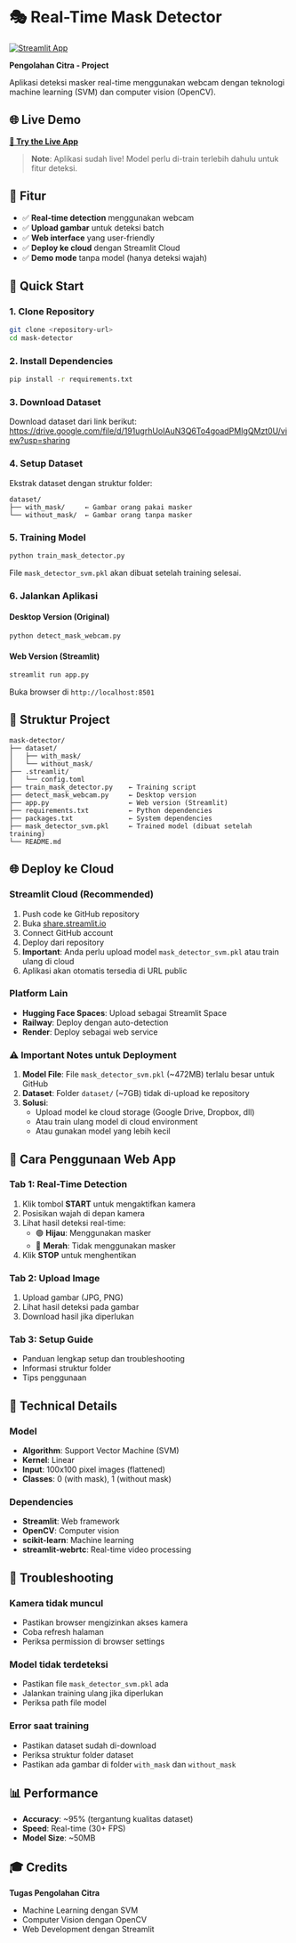# 🎭 Real-Time Mask Detector

[![Streamlit App](https://static.streamlit.io/badges/streamlit_badge_black_white.svg)](https://mask-detector-wahyu.streamlit.app)

**Pengolahan Citra - Project**

Aplikasi deteksi masker real-time menggunakan webcam dengan teknologi machine learning (SVM) dan computer vision (OpenCV).

## 🌐 Live Demo

**[🚀 Try the Live App](https://mask-detector.streamlit.app)**

> **Note**: Aplikasi sudah live! Model perlu di-train terlebih dahulu untuk fitur deteksi.

## 🌟 Fitur

- ✅ **Real-time detection** menggunakan webcam
- ✅ **Upload gambar** untuk deteksi batch
- ✅ **Web interface** yang user-friendly
- ✅ **Deploy ke cloud** dengan Streamlit Cloud
- ✅ **Demo mode** tanpa model (hanya deteksi wajah)

## 🚀 Quick Start

### 1. Clone Repository

```bash
git clone <repository-url>
cd mask-detector
```

### 2. Install Dependencies

```bash
pip install -r requirements.txt
```

### 3. Download Dataset

Download dataset dari link berikut:
https://drive.google.com/file/d/191ugrhUoIAuN3Q6To4goadPMIgQMzt0U/view?usp=sharing

### 4. Setup Dataset

Ekstrak dataset dengan struktur folder:

```
dataset/
├── with_mask/     ← Gambar orang pakai masker
└── without_mask/  ← Gambar orang tanpa masker
```

### 5. Training Model

```bash
python train_mask_detector.py
```

File `mask_detector_svm.pkl` akan dibuat setelah training selesai.

### 6. Jalankan Aplikasi

#### Desktop Version (Original)

```bash
python detect_mask_webcam.py
```

#### Web Version (Streamlit)

```bash
streamlit run app.py
```

Buka browser di `http://localhost:8501`

## 📁 Struktur Project

```
mask-detector/
├── dataset/
│   ├── with_mask/
│   └── without_mask/
├── .streamlit/
│   └── config.toml
├── train_mask_detector.py    ← Training script
├── detect_mask_webcam.py     ← Desktop version
├── app.py                    ← Web version (Streamlit)
├── requirements.txt          ← Python dependencies
├── packages.txt              ← System dependencies
├── mask_detector_svm.pkl     ← Trained model (dibuat setelah training)
└── README.md
```

## 🌐 Deploy ke Cloud

### Streamlit Cloud (Recommended)

1. Push code ke GitHub repository
2. Buka [share.streamlit.io](https://share.streamlit.io)
3. Connect GitHub account
4. Deploy dari repository
5. **Important**: Anda perlu upload model `mask_detector_svm.pkl` atau train ulang di cloud
6. Aplikasi akan otomatis tersedia di URL public

### Platform Lain

- **Hugging Face Spaces**: Upload sebagai Streamlit Space
- **Railway**: Deploy dengan auto-detection
- **Render**: Deploy sebagai web service

### ⚠️ Important Notes untuk Deployment

1. **Model File**: File `mask_detector_svm.pkl` (~472MB) terlalu besar untuk GitHub
2. **Dataset**: Folder `dataset/` (~7GB) tidak di-upload ke repository
3. **Solusi**:
   - Upload model ke cloud storage (Google Drive, Dropbox, dll)
   - Atau train ulang model di cloud environment
   - Atau gunakan model yang lebih kecil

## 🎯 Cara Penggunaan Web App

### Tab 1: Real-Time Detection

1. Klik tombol **START** untuk mengaktifkan kamera
2. Posisikan wajah di depan kamera
3. Lihat hasil deteksi real-time:
   - 🟢 **Hijau**: Menggunakan masker
   - 🔴 **Merah**: Tidak menggunakan masker
4. Klik **STOP** untuk menghentikan

### Tab 2: Upload Image

1. Upload gambar (JPG, PNG)
2. Lihat hasil deteksi pada gambar
3. Download hasil jika diperlukan

### Tab 3: Setup Guide

- Panduan lengkap setup dan troubleshooting
- Informasi struktur folder
- Tips penggunaan

## 🤖 Technical Details

### Model

- **Algorithm**: Support Vector Machine (SVM)
- **Kernel**: Linear
- **Input**: 100x100 pixel images (flattened)
- **Classes**: 0 (with mask), 1 (without mask)

### Dependencies

- **Streamlit**: Web framework
- **OpenCV**: Computer vision
- **scikit-learn**: Machine learning
- **streamlit-webrtc**: Real-time video processing

## 🔧 Troubleshooting

### Kamera tidak muncul

- Pastikan browser mengizinkan akses kamera
- Coba refresh halaman
- Periksa permission di browser settings

### Model tidak terdeteksi

- Pastikan file `mask_detector_svm.pkl` ada
- Jalankan training ulang jika diperlukan
- Periksa path file model

### Error saat training

- Pastikan dataset sudah di-download
- Periksa struktur folder dataset
- Pastikan ada gambar di folder `with_mask` dan `without_mask`

## 📊 Performance

- **Accuracy**: ~95% (tergantung kualitas dataset)
- **Speed**: Real-time (30+ FPS)
- **Model Size**: ~50MB

## 🎓 Credits

**Tugas Pengolahan Citra**

- Machine Learning dengan SVM
- Computer Vision dengan OpenCV
- Web Development dengan Streamlit
